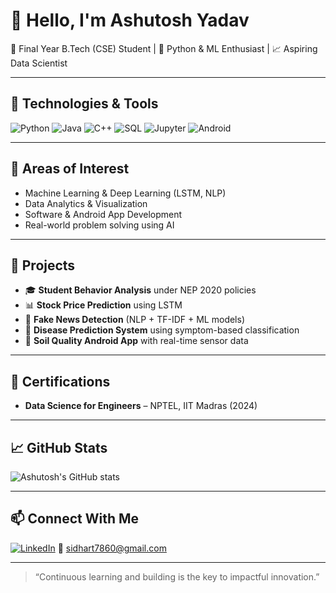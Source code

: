 # 👋 Hello, I'm Ashutosh Yadav

🚀 Final Year B.Tech (CSE) Student | 🧠 Python & ML Enthusiast | 📈 Aspiring Data Scientist


---

## 🔧 Technologies & Tools

![Python](https://img.shields.io/badge/-Python-3776AB?style=flat-square&logo=python&logoColor=white)
![Java](https://img.shields.io/badge/-Java-007396?style=flat-square&logo=java&logoColor=white)
![C++](https://img.shields.io/badge/-C++-00599C?style=flat-square&logo=c%2b%2b&logoColor=white)
![SQL](https://img.shields.io/badge/-SQL-4479A1?style=flat-square&logo=postgresql&logoColor=white)
![Jupyter](https://img.shields.io/badge/-Jupyter-F37626?style=flat-square&logo=jupyter&logoColor=white)
![Android](https://img.shields.io/badge/-Android-3DDC84?style=flat-square&logo=android&logoColor=white)

---

## 🧠 Areas of Interest

- Machine Learning & Deep Learning (LSTM, NLP)
- Data Analytics & Visualization
- Software & Android App Development
- Real-world problem solving using AI

---

## 💼 Projects

- 🎓 **Student Behavior Analysis** under NEP 2020 policies
- 📊 **Stock Price Prediction** using LSTM
- 📰 **Fake News Detection** (NLP + TF-IDF + ML models)
- 🏥 **Disease Prediction System** using symptom-based classification
- 🌾 **Soil Quality Android App** with real-time sensor data


---

## 📜 Certifications

- **Data Science for Engineers** – NPTEL, IIT Madras (2024)

---

## 📈 GitHub Stats

![Ashutosh's GitHub stats](https://github-readme-stats.vercel.app/api?username=ashutoshyadav&show_icons=true&theme=radical)

---

## 📫 Connect With Me

[![LinkedIn](https://img.shields.io/badge/-LinkedIn-blue?style=flat-square&logo=linkedin&logoColor=white)](https://www.linkedin.com/in/ashutosh-yadav-18a0101a1/)
📧 sidhart7860@gmail.com

---

> “Continuous learning and building is the key to impactful innovation.”


